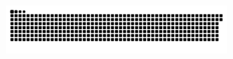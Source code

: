 <picture>
  <source media="(prefers-color-scheme: dark)" srcset="https://raw.githubusercontent.com/MarineHakobyan/MarineHakobyan/8db3f0b2dfbbc77deadb0cedaddb9800ca3f6540/github-contribution-grid-snake-dark.svg" />
  <source media="(prefers-color-scheme: light)" srcset="https://raw.githubusercontent.com/MarineHakobyan/MarineHakobyan/8db3f0b2dfbbc77deadb0cedaddb9800ca3f6540/github-contribution-grid-snake.svg" />
  <img alt="github-snake" src="https://raw.githubusercontent.com/MarineHakobyan/MarineHakobyan/8db3f0b2dfbbc77deadb0cedaddb9800ca3f6540/github-contribution-grid-snake-dark.svg" />
</picture>
